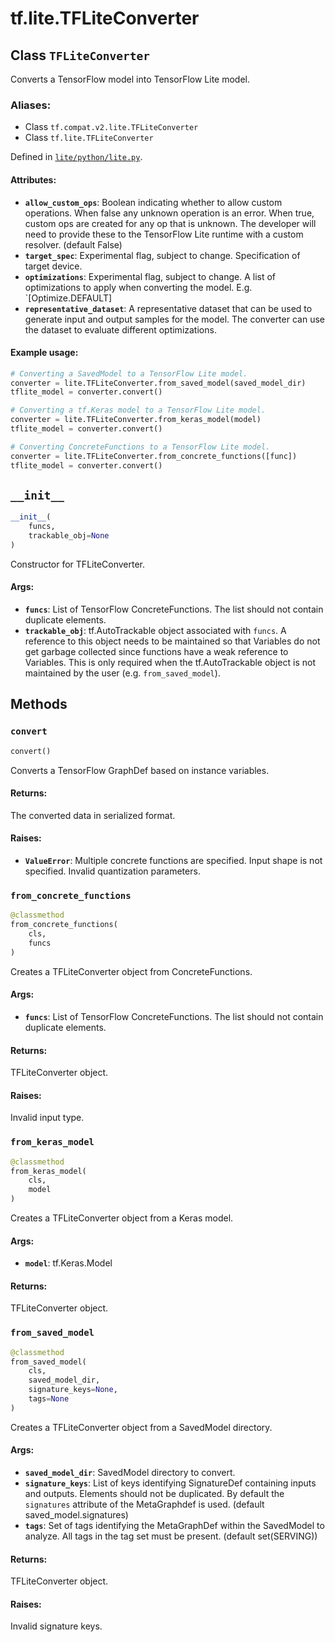 <div itemscope itemtype="http://developers.google.com/ReferenceObject">
<meta itemprop="name" content="tf.lite.TFLiteConverter" />
<meta itemprop="path" content="Stable" />
<meta itemprop="property" content="__init__"/>
<meta itemprop="property" content="convert"/>
<meta itemprop="property" content="from_concrete_functions"/>
<meta itemprop="property" content="from_keras_model"/>
<meta itemprop="property" content="from_saved_model"/>
</div>

# tf.lite.TFLiteConverter

## Class `TFLiteConverter`

Converts a TensorFlow model into TensorFlow Lite model.



### Aliases:

* Class `tf.compat.v2.lite.TFLiteConverter`
* Class `tf.lite.TFLiteConverter`



Defined in [`lite/python/lite.py`](/code/stable/tensorflow/lite/python/lite.py).

<!-- Placeholder for "Used in" -->


#### Attributes:


* <b>`allow_custom_ops`</b>: Boolean indicating whether to allow custom operations.
  When false any unknown operation is an error. When true, custom ops are
  created for any op that is unknown. The developer will need to provide
  these to the TensorFlow Lite runtime with a custom resolver.
  (default False)
* <b>`target_spec`</b>: Experimental flag, subject to change. Specification of target
  device.
* <b>`optimizations`</b>: Experimental flag, subject to change. A list of optimizations
  to apply when converting the model. E.g. `[Optimize.DEFAULT]
* <b>`representative_dataset`</b>: A representative dataset that can be used to
  generate input and output samples for the model. The converter can use the
  dataset to evaluate different optimizations.


#### Example usage:


```python
# Converting a SavedModel to a TensorFlow Lite model.
converter = lite.TFLiteConverter.from_saved_model(saved_model_dir)
tflite_model = converter.convert()

# Converting a tf.Keras model to a TensorFlow Lite model.
converter = lite.TFLiteConverter.from_keras_model(model)
tflite_model = converter.convert()

# Converting ConcreteFunctions to a TensorFlow Lite model.
converter = lite.TFLiteConverter.from_concrete_functions([func])
tflite_model = converter.convert()
```


<h2 id="__init__"><code>__init__</code></h2>

``` python
__init__(
    funcs,
    trackable_obj=None
)
```

Constructor for TFLiteConverter.


#### Args:


* <b>`funcs`</b>: List of TensorFlow ConcreteFunctions. The list should not contain
  duplicate elements.
* <b>`trackable_obj`</b>: tf.AutoTrackable object associated with `funcs`. A
  reference to this object needs to be maintained so that Variables do not
  get garbage collected since functions have a weak reference to
  Variables. This is only required when the tf.AutoTrackable object is not
  maintained by the user (e.g. `from_saved_model`).



## Methods

<h3 id="convert"><code>convert</code></h3>

``` python
convert()
```

Converts a TensorFlow GraphDef based on instance variables.


#### Returns:

The converted data in serialized format.



#### Raises:


* <b>`ValueError`</b>:   Multiple concrete functions are specified.
  Input shape is not specified.
  Invalid quantization parameters.

<h3 id="from_concrete_functions"><code>from_concrete_functions</code></h3>

``` python
@classmethod
from_concrete_functions(
    cls,
    funcs
)
```

Creates a TFLiteConverter object from ConcreteFunctions.


#### Args:


* <b>`funcs`</b>: List of TensorFlow ConcreteFunctions. The list should not contain
  duplicate elements.


#### Returns:

TFLiteConverter object.



#### Raises:

Invalid input type.


<h3 id="from_keras_model"><code>from_keras_model</code></h3>

``` python
@classmethod
from_keras_model(
    cls,
    model
)
```

Creates a TFLiteConverter object from a Keras model.


#### Args:


* <b>`model`</b>: tf.Keras.Model


#### Returns:

TFLiteConverter object.


<h3 id="from_saved_model"><code>from_saved_model</code></h3>

``` python
@classmethod
from_saved_model(
    cls,
    saved_model_dir,
    signature_keys=None,
    tags=None
)
```

Creates a TFLiteConverter object from a SavedModel directory.


#### Args:


* <b>`saved_model_dir`</b>: SavedModel directory to convert.
* <b>`signature_keys`</b>: List of keys identifying SignatureDef containing inputs
  and outputs. Elements should not be duplicated. By default the
  `signatures` attribute of the MetaGraphdef is used. (default
  saved_model.signatures)
* <b>`tags`</b>: Set of tags identifying the MetaGraphDef within the SavedModel to
  analyze. All tags in the tag set must be present. (default set(SERVING))


#### Returns:

TFLiteConverter object.



#### Raises:

Invalid signature keys.




